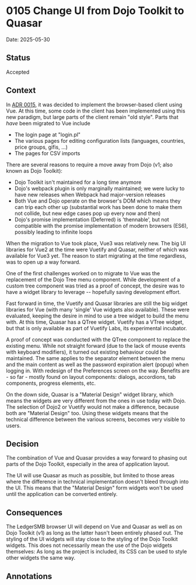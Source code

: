 # 0105 Change UI from Dojo Toolkit to Quasar

Date: 2025-05-30

## Status

Accepted

## Context

In [ADR 0015](./0015-js-spa-client-using-vue.md), it was decided to implement
the browser-based client using Vue.  At this time, some code in the client has
been implemented using this new paradigm, but large parts of the client remain
"old style". Parts that *have* been migrated to Vue include

* The login page at "login.pl"
* The various pages for editing configuration lists (languages, countries,
  price groups, gifis, ...)
* The pages for CSV imports

There are several reasons to require a move away from Dojo (v1; also known as
Dojo Toolkit):

* Dojo Toolkit isn't maintained for a long time anymore
* Dojo's webpack plugin is only marginally maintained; we were lucky to have
  new releases when Webpack had major-version releases
* Both Vue and Dojo operate on the browser's DOM which means they can trip
  each other up (substantial work has been done to make them not collide,
  but new edge cases pop up every now and then)
* Dojo's promise implementation (Deferred) is 'thennable', but not compatible
  with the promise implementation of modern browsers (ES6), possibly leading to
  infinite loops

When the migration to Vue took place, Vue3 was relatively new. The big UI
libraries for Vue2 at the time were Vuetify and Quasar, neither of which was
available for Vue3 yet. The reason to start migrating at the time regardless,
was to open up a way forward.

One of the first challenges worked on to migrate to Vue was the replacement
of the Dojo Tree menu component.  While development of a custom tree component
was tried as a proof of concept, the desire was to have a widget library to
leverage -- hopefully saving development effort.

Fast forward in time, the Vuetify and Quasar libraries are still the big widget
libraries for Vue (with many 'single' Vue widgets also available).  These were
evaluated, keeping the desire in mind to use a tree widget to build the menu with.
At this time, Quasar has a QTree widget. Vuetify has a VTree widget, but that is
only available as part of Vuetify Labs, its experimental incubator.

A proof of concept was conducted with the QTree component to replace the
existing menu.  While not straight forward (due to the lack of mouse events
with keyboard modifiers), it turned out existing behaviour could be maintained.
The same applies to the separator element between the menu and the main content
as well as the password expiration alert (popup) when logging in. With redesign
of the Preferences screen on the way. Benefits are - so far - mostly found on
layout components: dialogs, accordions, tab components, progress elements, etc.

On the down side, Quasar is a "Material Design" widget library, which means the
widgets are very different from the ones in use today with Dojo.  The selection
of Dojo2 or Vuetify would not make a difference, because both are "Material
Design" too. Using these widgets means that the technical difference between
the various screens, becomes very visible to users.


## Decision

The combination of Vue and Quasar provides a way forward to phasing out parts
of the Dojo Toolkit, especially in the area of application layout.

The UI will use Quasar as much as possible, but limited to those areas where
the difference in technical implementation doesn't bleed through into the UI.
This means that the "Material Design" form widgets won't be used until the
application can be converted entirely.


## Consequences

The LedgerSMB browser UI will depend on Vue and Quasar as well as on Dojo Toolkit
(v1) as long as the latter hasn't been entirely phased out. The styling of the
UI widgets will stay close to the styling of the Dojo Toolkit widgets. This does
not necessarily mean the use of the Dojo widgets themselves: As long as the project
is included, its CSS can be used to style other widgets the same way.

## Annotations


